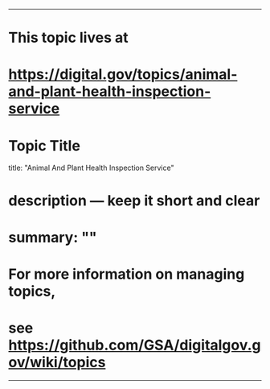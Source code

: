 
---
# This topic lives at
# https://digital.gov/topics/animal-and-plant-health-inspection-service

# Topic Title
title: "Animal And Plant Health Inspection Service"

# description — keep it short and clear
# summary: ""


# For more information on managing topics,
# see https://github.com/GSA/digitalgov.gov/wiki/topics
---
